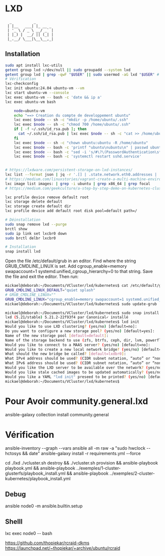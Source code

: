 # LXD

~~~text
  _          _        
 | |__   ___| |_ __ _ 
 | '_ \ / _ \ __/ _` |
 | |_) |  __/ || (_| |
 |_.__/ \___|\__\__,_|
~~~

## Installation

~~~bash
sudo apt install lxc-utils
getent group lxd >/dev/null || sudo groupadd --system lxd
getent group lxd | grep -qwF "$USER" || sudo usermod -aG lxd "$USER" # adding current user as an example
# Vérification
lxc-checkconfig
lxc init ubuntu:24.04 ubuntu-vm --vm
lxc start ubuntu-vm --console
lxc exec ubuntu-vm -- bash -c 'date && ip a'
lxc exec ubuntu-vm bash

    node=ubuntu-vm
    echo "==> Creation du compte de developpement ubuntu"
    lxc exec $node -- sh -c "mkdir -p /home/ubuntu/.ssh"
    lxc exec $node -- sh -c "chmod 700 /home/ubuntu/.ssh"
    if [ -f ~/.ssh/id_rsa.pub ]; then
      cat ~/.ssh/id_rsa.pub | lxc exec $node -- sh -c "cat >> /home/ubuntu/.ssh/authorized_keys"
    fi    
    lxc exec $node -- sh -c "chown ubuntu:ubuntu -R /home/ubuntu"
    lxc exec $node -- bash -c 'printf "ubuntu\nubuntu\n" | passwd ubuntu'
    lxc exec $node -- bash -c "sed -i 's/#\?\(PasswordAuthentication\s*\).*$/\1 yes/' /etc/ssh/sshd_config"
    lxc exec $node -- bash -c 'systemctl restart sshd.service'
    
~~~

~~~bash
# https://lxdware.com/persistent-storage-on-lxd-instances/
lxc list --format json | jq -r '.[] | .state.network.eth0.addresses | .[] | select (.family == "inet") | (.address)'
# https://medium.com/linuxstories/vagrant-create-a-multi-machine-environment-b90738383a7e
lxc image list images: | grep -i ubuntu | grep x86_64 | grep focal
# https://medium.com/geekculture/a-step-by-step-demo-on-kubernetes-cluster-creation-f183823c0411
~~~

~~~bash
lxc profile device remove default root
lxc storage delete default
lxc storage create default dir
lxc profile device add default root disk pool=default path=/

# Déinstallation
sudo snap remove lxd --purge
brctl show
sudo ip link set lxcbr0 down
sudo brctl delbr lxcbr0

# Installation
snap install lxd
~~~


Open the file /etc/default/grub in an editor. Find where the string GRUB_CMDLINE_LINUX is set. Add cgroup_enable=memory swapaccount=1 systemd.unified_cgroup_hierarchy=0 to that string. Save the file and exit the editor. Then run:
~~~bash
mickael@deborah:~/Documents/VCluster/lxd/kubernetes$ cat /etc/default/grub | grep GRUB_CMDLINE_LINUX
GRUB_CMDLINE_LINUX_DEFAULT="quiet splash"
# GRUB_CMDLINE_LINUX=""
GRUB_CMDLINE_LINUX="cgroup_enable=memory swapaccount=1 systemd.unified_cgroup_hierarchy=0"
mickael@deborah:~/Documents/VCluster/lxd/kubernetes$ sudo update-grub
~~~


~~~bash
mickael@deborah:~/Documents/VCluster/lxd/kubernetes$ sudo snap install lxd
lxd (5.21/stable) 5.21.2-22f93f4 par Canonical✓ installé
mickael@deborah:~/Documents/VCluster/lxd/kubernetes$ lxd init
Would you like to use LXD clustering? (yes/no) [default=no]: 
Do you want to configure a new storage pool? (yes/no) [default=yes]: 
Name of the new storage pool [default=default]: 
Name of the storage backend to use (zfs, btrfs, ceph, dir, lvm, powerflex) [default=zfs]: dir
Would you like to connect to a MAAS server? (yes/no) [default=no]: 
Would you like to create a new local network bridge? (yes/no) [default=yes]: 
What should the new bridge be called? [default=lxdbr0]: 
What IPv4 address should be used? (CIDR subnet notation, “auto” or “none”) [default=auto]: 
What IPv6 address should be used? (CIDR subnet notation, “auto” or “none”) [default=auto]: 
Would you like the LXD server to be available over the network? (yes/no) [default=no]: 
Would you like stale cached images to be updated automatically? (yes/no) [default=yes]: 
Would you like a YAML "lxd init" preseed to be printed? (yes/no) [default=no]: 
mickael@deborah:~/Documents/VCluster/lxd/kubernetes$
~~~

# Pour Avoir community.general.lxd
ansible-galaxy collection install community.general

# Vérification
ansible-inventory --graph --vars
ansible all -m raw -a "sudo hwclock --hctosys && date"
ansible-galaxy install -r requirements.yml --force

cd ./lxd
./vcluster.sh destroy && ./vcluster.sh provision && ansible-playbook playbook.yml && ansible-playbook ../exemples/1-cluster-glusterfs/playbook_install.yml && ansible-playbook ../exemples/2-cluster-kubernetes/playbook_install.yml

## Debug
ansible node0 -m ansible.builtin.setup

## Shelll
lxc exec node0 -- bash


https://github.com/thopiekar/rcraid-dkms
https://launchpad.net/~thopiekar/+archive/ubuntu/rcraid
